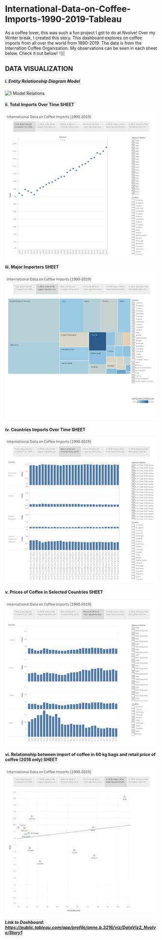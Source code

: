 # International-Data-on-Coffee-Imports-1990-2019-Tableau

As a coffee lover, this was such a fun project I got to do at Nvolve! Over my Winter break, I created this story. This dashboard explores on coffee imports  from all over the world from 1990-2019. The data is from the Internation Coffee Organization. My observations can be seen in each sheet below. Check it out below! 👇🏽

## DATA VISUALIZATION
##### i. Entity Relationship Diagram Model
![1  Model Relations](https://user-images.githubusercontent.com/45898995/119708373-e8bfb780-be7d-11eb-90b2-5da0afdedcce.PNG)

#### ii. Total Imports Over Time SHEET
![2  Sales Overview](https://github.com/annebezwada/International-Data-on-Coffee-Imports-1990-2019-Tableau/blob/main/Story%201.png)

#### iii. Major Importers SHEET
![3  Major Importers](https://github.com/annebezwada/International-Data-on-Coffee-Imports-1990-2019-Tableau/blob/main/Story%201%20(Sheet%202).png)

#### iv. Countries Imports Over Time SHEET
![4  Countries Imports Over Time](https://github.com/annebezwada/International-Data-on-Coffee-Imports-1990-2019-Tableau/blob/main/Story%201%20(Sheet%203).png)

#### v. Prices of Coffee in Selected Countries SHEET
![5  Prices of Coffee](https://github.com/annebezwada/International-Data-on-Coffee-Imports-1990-2019-Tableau/blob/main/Story%201%20(Sheet%204).png)

#### vi. Relationship between import of coffee in 60 kg bags and retail price of coffee (2018 only) SHEET
![6  Import Vs. Retail Price in 2018](https://github.com/annebezwada/International-Data-on-Coffee-Imports-1990-2019-Tableau/blob/main/Story%201%20(Sheet%205).png)


##### Link to Dashboard: https://public.tableau.com/app/profile/anne.b.3216/viz/DataViz2_Nvolve/Story1
